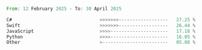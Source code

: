 <!--START_SECTION:Languages-->

```rust
From: 12 February 2025 - To: 30 April 2025

C#                                >>>>>>>------------------   27.25 %
Swift                             >>>>>>>------------------   26.44 %
JavaScript                        >>>>---------------------   17.18 %
Python                            >>>>---------------------   16.05 %
Other                             >------------------------   05.08 %
```

<!--END_SECTION:Languages-->
